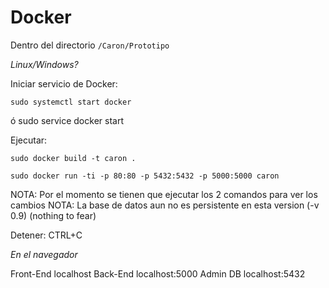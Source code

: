 # Docker

Dentro del directorio `/Caron/Prototipo`

*Linux/Windows?*

Iniciar servicio de Docker:

    sudo systemctl start docker
  ó
    sudo service docker start

Ejecutar:

    sudo docker build -t caron .

    sudo docker run -ti -p 80:80 -p 5432:5432 -p 5000:5000 caron

  NOTA: Por el momento se tienen que ejecutar los 2 comandos para ver los cambios
  NOTA: La base de datos aun no es persistente en esta version (-v 0.9) (nothing to fear)

Detener: CTRL+C

*En el navegador*

  Front-End
    localhost
  Back-End
    localhost:5000
  Admin DB
    localhost:5432
